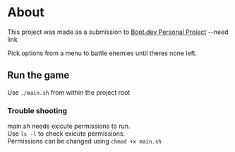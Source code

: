 # About

This project was made as a submission to [Boot.dev Personal Project]() --need link

Pick options from a menu to battle enemies until theres none left.

## Run the game

Use `./main.sh` from within the project root

### Trouble shooting

main.sh needs exicute permissions to run.<br>
Use `ls -l` to check exicute permissions.<br>
Permissions can be changed using `chmod +x main.sh`

